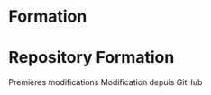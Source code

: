 # Formation
Repository Formation
====================
Premières modifications
Modification depuis GitHub

